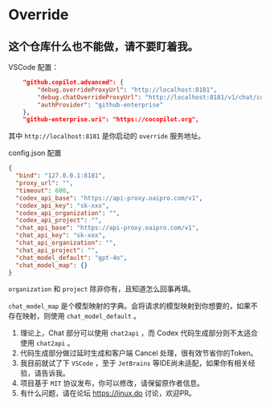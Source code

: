 # Override

## 这个仓库什么也不能做，请不要盯着我。

VSCode 配置：

```json
    "github.copilot.advanced": {
        "debug.overrideProxyUrl": "http://localhost:8181",
        "debug.chatOverrideProxyUrl": "http://localhost:8181/v1/chat/completions",
        "authProvider": "github-enterprise"
    },
    "github-enterprise.uri": "https://cocopilot.org",
```

其中 `http://localhost:8181` 是你启动的 `override` 服务地址。


config.json 配置

```json
{
  "bind": "127.0.0.1:8181",
  "proxy_url": "",
  "timeout": 600,
  "codex_api_base": "https://api-proxy.oaipro.com/v1",
  "codex_api_key": "sk-xxx",
  "codex_api_organization": "",
  "codex_api_project": "",
  "chat_api_base": "https://api-proxy.oaipro.com/v1",
  "chat_api_key": "sk-xxx",
  "chat_api_organization": "",
  "chat_api_project": "",
  "chat_model_default": "gpt-4o",
  "chat_model_map": {}
}
```

`organization` 和 `project` 除非你有，且知道怎么回事再填。

`chat_model_map` 是个模型映射的字典。会将请求的模型映射到你想要的，如果不存在映射，则使用 `chat_model_default` 。

1. 理论上，Chat 部分可以使用 `chat2api` ，而 Codex 代码生成部分则不太适合使用 `chat2api` 。
2. 代码生成部分做过延时生成和客户端 Cancel 处理，很有效节省你的Token。
3. 我目前就试了下 `VSCode` ，至于 `JetBrains` 等IDE尚未适配，如果你有相关经验，请告诉我。
4. 项目基于 `MIT` 协议发布，你可以修改，请保留原作者信息。
5. 有什么问题，请在论坛 https://linux.do 讨论，欢迎PR。
